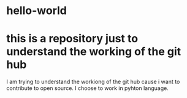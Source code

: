 # hello-world
# this is a repository just to understand the working of the git hub

I am trying to understand the workiong of the git hub cause i want to contribute to open source.
I choose to work in pyhton language.
